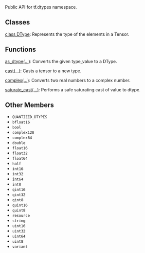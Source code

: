 Public API for tf.dtypes namespace.

## Classes
[class DType](https://tensorflow.google.cn/api_docs/python/tf/dtypes/DType): Represents the type of the elements in a Tensor.

## Functions
[as_dtype(...)](https://tensorflow.google.cn/api_docs/python/tf/dtypes/as_dtype): Converts the given type_value to a DType.

[cast(...)](https://tensorflow.google.cn/api_docs/python/tf/dtypes/cast): Casts a tensor to a new type.

[complex(...)](https://tensorflow.google.cn/api_docs/python/tf/dtypes/complex): Converts two real numbers to a complex number.

[saturate_cast(...)](https://tensorflow.google.cn/api_docs/python/tf/dtypes/saturate_cast): Performs a safe saturating cast of value to dtype.

## Other Members
- `QUANTIZED_DTYPES`
- `bfloat16`
- `bool`
- `complex128`
- `complex64`
- `double`
- `float16`
- `float32`
- `float64`
- `half`
- `int16`
- `int32`
- `int64`
- `int8`
- `qint16`
- `qint32`
- `qint8`
- `quint16`
- `quint8`
- `resource`
- `string`
- `uint16`
- `uint32`
- `uint64`
- `uint8`
- `variant`
